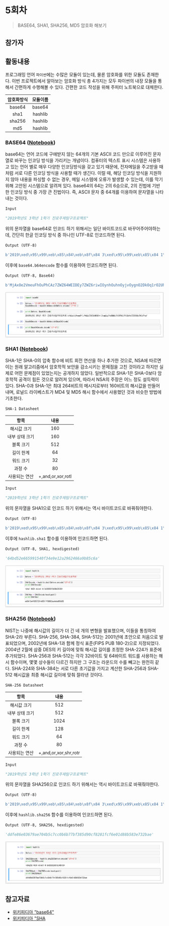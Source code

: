 # 5회차

> BASE64, SHA1, SHA256, MD5 암호화 해보기

## 참가자


## 활동내용

프로그래밍 언어 `파이썬`에는 수많은 모듈이 있는데, 물론 암호화를 위한 모듈도 존재한다. 이번 프로젝트에서 알아보는 암호화 방식 총 4가지는 모두 파이썬의 내장 모듈을 통해서 간편하게 수행해볼 수 있다. 간편한 코드 작성을 위해 주피터 노트북으로 대체한다.

암호화방식 | 모듈이름
:--------:|:-------:
base64 | base64
sha1 | hashlib
sha256 | hashlib
md5 | hashlib

### BASE64 ([Notebook](jupyter%20notebook/5일차-base64.ipynb))

base64는 언어 코드에 구애받지 않는 64개의 기본 ASCII 코드 만으로 이루어진 문자열로 바꾸는 인코딩 방식을 가리키는 개념이다. 컴퓨터의 텍스트 표시 시스템은 사용하고 있는 언어 별로 매우 다양한 인코딩방식을 갖고 있기 때문에, 전자메일을 주고받을 때처럼 서로 다른 인코딩 방식을 사용할 때가 생긴다. 이럴 때, 해당 인코딩 방식을 지원하지 않아 내용을 파싱할 수 없는 경우, 메일 시스템에 오류가 발생할 수 있는데, 이를 막기 위해 고안된 시스템으로 알려져 있다. base64의 64는 2의 6승으로, 2의 진법에 기반한 인코딩 방식 중 가장 큰 진법이다. 즉, ASCII 문자 중 64개를 이용하여 문자열을 나타내는 것이다.

`Input`
```py
"2019학년도 3학년 1학기 진로주제탐구프로젝트"
```

위의 문자열을 base64로 인코드 하기 위해서는 일단 바이트코드로 바꾸어주어야하는데, 간단히 한글 인코딩 방식 중 하나인 UTF-8로 인코드하면 된다. 

`Output (UTF-8)`
```py
b'2019\xed\x95\x99\xeb\x85\x84\xeb\x8f\x84 3\xed\x95\x99\xeb\x85\x84 1\xed\x95\x99\xea\xb8\xb0 \xec\xa7\x84\xeb\xa1\x9c\xec\xa3\xbc\xec\xa0\x9c\xed\x83\x90\xea\xb5\xac\xed\x94\x84\xeb\xa1\x9c\xec\xa0\x9d\xed\x8a\xb8'
```

이후에 `base64.b64encode` 함수를 이용하여 인코드하면 된다.

`Output (UTF-8, Base64)`
```py
b'MjAxOe2VmeuFhOuPhCAz7ZWZ64WEIDEy7ZWZ6riwIOynhOuhnOyjvOygnO2DkOq1rO2UhOuhnOygne2KuA=='
```


![](리소스/5일차-1.PNG)

### SHA1 ([Notebook](jupyter%20notebook/5일차-SHA1.ipynb))

SHA-1은 SHA-0의 압축 함수에 비트 회전 연산을 하나 추가한 것으로, NSA에 따르면 이는 원래 알고리즘에서 암호학적 보안을 감소시키는 문제점을 고친 것이라고 하지만 실제로 어떤 문제점이 있었는지는 공개하지 않았다. 일반적으로 SHA-1은 SHA-0보다 암호학적 공격이 힘든 것으로 알려져 있으며, 따라서 NSA의 주장은 어느 정도 설득력이 있다. SHA-0과 SHA-1은 최대 264비트의 메시지로부터 160비트의 해시값을 만들어 내며, 로널드 라이베스트가 MD4 및 MD5 해시 함수에서 사용했던 것과 비슷한 방법에 기초한다.

`SHA-1 Datasheet`

항목 | 내용
:--:|:----:
해시값 크기 | 160
내부 상태 크기 | 160
블록 크기 | 512
길이 한계 | 64
워드 크기 | 32
과정 수 | 80
사용되는 연산 | +,and,or,xor,rotl

`Input`
```py
"2019학년도 3학년 1학기 진로주제탐구프로젝트"
```

위의 문자열을 SHA1으로 인코드 하기 위해서는 역시 바이트코드로 바꿔줘야한다.

`Output (UTF-8)`
```py
b'2019\xed\x95\x99\xeb\x85\x84\xeb\x8f\x84 3\xed\x95\x99\xeb\x85\x84 1\xed\x95\x99\xea\xb8\xb0 \xec\xa7\x84\xeb\xa1\x9c\xec\xa3\xbc\xec\xa0\x9c\xed\x83\x90\xea\xb5\xac\xed\x94\x84\xeb\xa1\x9c\xec\xa0\x9d\xed\x8a\xb8'
```

이후에 `hashlib.sha1` 함수를 이용하여 인코드하면 된다.

`Output (UTF-8, SHA1, hexdigested)`
```py
'64bd52e665991540f34e9e12a2962466a9b85c6a'
```


![](리소스/5일차-2.PNG)



### SHA256 ([Notebook](jupyter%20notebook/5일차-SHA256.ipynb))

NIST는 나중에 해시값의 길이가 더 긴 네 개의 변형을 발표했으며, 이들을 통칭하여 SHA-2라 부른다. SHA-256, SHA-384, SHA-512는 2001년에 초안으로 처음으로 발표되었으며, 2002년에 SHA-1과 함께 정식 표준(FIPS PUB 180-2)으로 지정되었다. 2004년 2월에 삼중 DES의 키 길이에 맞춰 해시값 길이를 조정한 SHA-224가 표준에 추가되었다. SHA-256과 SHA-512는 각각 32바이트 및 64바이트 워드를 사용하는 해시 함수이며, 몇몇 상수들이 다르긴 하지만 그 구조는 라운드의 수를 빼고는 완전히 같다. SHA-224와 SHA-384는 서로 다른 초기값을 가지고 계산한 SHA-256과 SHA-512 해시값을 최종 해시값 길이에 맞춰 잘라낸 것이다.

`SHA-256 Datasheet`

항목 | 내용
:--:|:----:
해시값 크기 | 512
내부 상태 크기 | 512
블록 크기 | 1024
길이 한계 | 128
워드 크기 | 64
과정 수 | 80
사용되는 연산 | +,and,or,xor,shr,rotr

`Input`
```py
"2019학년도 3학년 1학기 진로주제탐구프로젝트"
```

위의 문자열을 SHA256으로 인코드 하기 위해서는 역시 바이트코드로 바꿔줘야한다.

`Output (UTF-8)`
```py
b'2019\xed\x95\x99\xeb\x85\x84\xeb\x8f\x84 3\xed\x95\x99\xeb\x85\x84 1\xed\x95\x99\xea\xb8\xb0 \xec\xa7\x84\xeb\xa1\x9c\xec\xa3\xbc\xec\xa0\x9c\xed\x83\x90\xea\xb5\xac\xed\x94\x84\xeb\xa1\x9c\xec\xa0\x9d\xed\x8a\xb8'
```

이후에 `hashlib.sha256` 함수를 이용하여 인코드하면 된다.

`Output (UTF-8, SHA256, hexdigested)`
```py
'ddfe86e03679ae704b5c7cc0b6b77bf385d90cf8281fcf6e01d88b583e732bae'
```


![](리소스/5일차-3.PNG)


## 참고자료
- [위키피디아 "base64"](https://ko.wikipedia.org/wiki/%EB%B2%A0%EC%9D%B4%EC%8A%A464)
- [위키피디아 "SHA](https://ko.wikipedia.org/wiki/SHA)